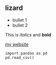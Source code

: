 ## lizard

* bullet 1
* bullet 2

This is *italics* and **bold**

[my website](http://google.com)

```
import pandas as pd
pd.read_csv()
```
